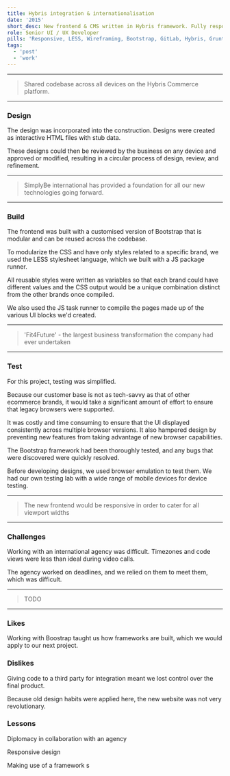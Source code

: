 ```yaml
---
title: Hybris integration & internationalisation
date: '2015'
short_desc: New frontend & CMS written in Hybris framework. Fully responsive, documented coding and accessibility standards devised. Frontend built using Bootstrap.
role: Senior UI / UX Developer
pills: 'Responsive, LESS, Wireframing, Bootstrap, GitLab, Hybris, Grunt'
tags:
  - 'post'
  - 'work'
---
```


---

> Shared codebase across all devices on the Hybris Commerce platform.

---

### Design

The design was incorporated into the construction. Designs were created as interactive HTML files with stub data.

These designs could then be reviewed by the business on any device and approved or modified, resulting in a circular process of design, review, and refinement.

---

> SimplyBe international has provided a foundation for all our new technologies going forward.

---

### Build

The frontend was built with a customised version of Bootstrap that is modular and can be reused across the codebase.

To modularize the CSS and have only styles related to a specific brand, we used the LESS stylesheet language, which we built with a JS package runner.

All reusable styles were written as variables so that each brand could have different values and the CSS output would be a unique combination distinct from the other brands once compiled.

We also used the JS task runner to compile the pages made up of the various UI blocks we'd created.

---

> 'Fit4Future' - the largest business transformation the company had ever undertaken

---

### Test

For this project, testing was simplified.

Because our customer base is not as tech-savvy as that of other ecommerce brands, it would take a significant amount of effort to ensure that legacy browsers were supported.

It was costly and time consuming to ensure that the UI displayed consistently across multiple browser versions. It also hampered design by preventing new features from taking advantage of new browser capabilities.

The Bootstrap framework had been thoroughly tested, and any bugs that were discovered were quickly resolved.

Before developing designs, we used browser emulation to test them. We had our own testing lab with a wide range of mobile devices for device testing.

---

> The new frontend would be responsive in order to cater for all viewport widths

---

### Challenges

Working with an international agency was difficult. Timezones and code views were less than ideal during video calls.

The agency worked on deadlines, and we relied on them to meet them, which was difficult.

---

> TODO

---

### Likes

Working with Boostrap taught us how frameworks are built, which we would apply to our next project.

### Dislikes

Giving code to a third party for integration meant we lost control over the final product.

Because old design habits were applied here, the new website was not very revolutionary.

### Lessons

Diplomacy in collaboration with an agency

Responsive design

Making use of a framework
s

